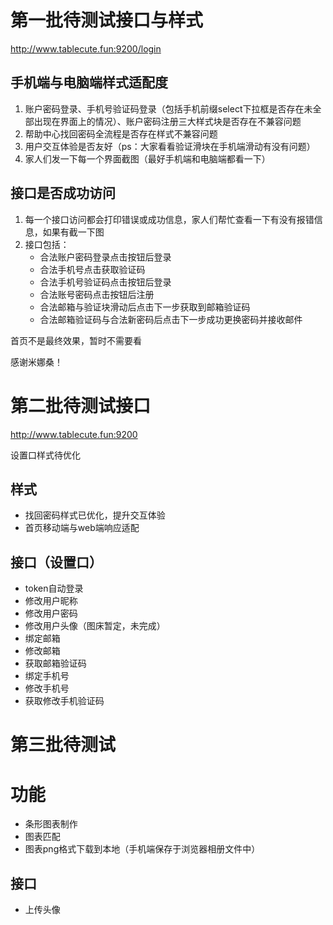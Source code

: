 # 第一批待测试接口与样式

http://www.tablecute.fun:9200/login

## 手机端与电脑端样式适配度

1. 账户密码登录、手机号验证码登录（包括手机前缀select下拉框是否存在未全部出现在界面上的情况）、账户密码注册三大样式块是否存在不兼容问题
2. 帮助中心找回密码全流程是否存在样式不兼容问题
3. 用户交互体验是否友好（ps：大家看看验证滑块在手机端滑动有没有问题）
4. 家人们发一下每一个界面截图（最好手机端和电脑端都看一下）

## 接口是否成功访问

1. 每一个接口访问都会打印错误或成功信息，家人们帮忙查看一下有没有报错信息，如果有截一下图
2. 接口包括：
   - 合法账户密码登录点击按钮后登录
   - 合法手机号点击获取验证码
   - 合法手机号验证码点击按钮后登录
   - 合法账号密码点击按钮后注册
   - 合法邮箱与验证块滑动后点击下一步获取到邮箱验证码
   - 合法邮箱验证码与合法新密码后点击下一步成功更换密码并接收邮件

首页不是最终效果，暂时不需要看

感谢米娜桑！

# 第二批待测试接口

http://www.tablecute.fun:9200

设置口样式待优化

## 样式

- 找回密码样式已优化，提升交互体验
- 首页移动端与web端响应适配

## 接口（设置口）

- token自动登录
- 修改用户昵称
- 修改用户密码
- 修改用户头像（图床暂定，未完成）
- 绑定邮箱
- 修改邮箱
- 获取邮箱验证码
- 绑定手机号
- 修改手机号
- 获取修改手机验证码

# 第三批待测试

# 功能

- 条形图表制作
- 图表匹配
- 图表png格式下载到本地（手机端保存于浏览器相册文件中）

## 接口

- 上传头像
